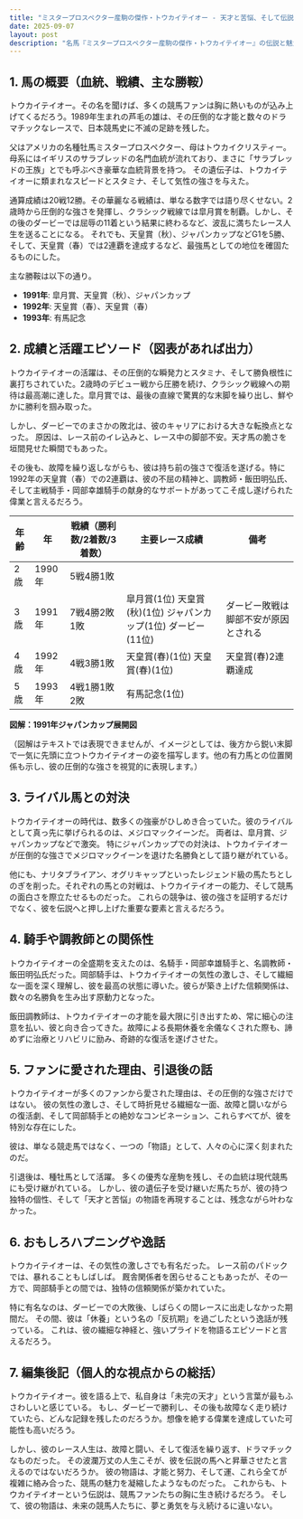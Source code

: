 ```yaml
---
title: "ミスタープロスペクター産駒の傑作・トウカイテイオー - 天才と苦悩、そして伝説への道"
date: 2025-09-07
layout: post
description: "名馬『ミスタープロスペクター産駒の傑作・トウカイテイオー』の伝説と魅力を深堀り"
---
```


## 1. 馬の概要（血統、戦績、主な勝鞍）

トウカイテイオー。その名を聞けば、多くの競馬ファンは胸に熱いものが込み上げてくるだろう。1989年生まれの芦毛の雄は、その圧倒的な才能と数々のドラマチックなレースで、日本競馬史に不滅の足跡を残した。

父はアメリカの名種牡馬ミスタープロスペクター、母はトウカイクリスティー。母系にはイギリスのサラブレッドの名門血統が流れており、まさに「サラブレッドの王族」とでも呼ぶべき豪華な血統背景を持つ。  その遺伝子は、トウカイテイオーに類まれなスピードとスタミナ、そして気性の強さを与えた。

通算成績は20戦12勝。その華麗なる戦績は、単なる数字では語り尽くせない。2歳時から圧倒的な強さを発揮し、クラシック戦線では皐月賞を制覇。しかし、その後のダービーでは屈辱の11着という結果に終わるなど、波乱に満ちたレース人生を送ることになる。  それでも、天皇賞（秋）、ジャパンカップなどG1を5勝、そして、天皇賞（春）では2連覇を達成するなど、最強馬としての地位を確固たるものにした。

主な勝鞍は以下の通り。

* **1991年**: 皐月賞、天皇賞（秋）、ジャパンカップ
* **1992年**: 天皇賞（春）、天皇賞（春）
* **1993年**: 有馬記念


## 2. 成績と活躍エピソード（図表があれば出力）


トウカイテイオーの活躍は、その圧倒的な瞬発力とスタミナ、そして勝負根性に裏打ちされていた。2歳時のデビュー戦から圧勝を続け、クラシック戦線への期待は最高潮に達した。皐月賞では、最後の直線で驚異的な末脚を繰り出し、鮮やかに勝利を掴み取った。

しかし、ダービーでのまさかの敗北は、彼のキャリアにおける大きな転換点となった。  原因は、レース前のイレ込みと、レース中の脚部不安。天才馬の脆さを垣間見せた瞬間でもあった。

その後も、故障を繰り返しながらも、彼は持ち前の強さで復活を遂げる。特に1992年の天皇賞（春）での2連覇は、彼の不屈の精神と、調教師・飯田明弘氏、そして主戦騎手・岡部幸雄騎手の献身的なサポートがあってこそ成し遂げられた偉業と言えるだろう。

| 年齢 | 年 | 戦績（勝利数/2着数/3着数） | 主要レース成績 | 備考 |
|---|---|---|---|---|
| 2歳 | 1990年 | 5戦4勝1敗 |  |  |
| 3歳 | 1991年 | 7戦4勝2敗1敗 | 皐月賞(1位)  天皇賞(秋)(1位) ジャパンカップ(1位) ダービー(11位) | ダービー敗戦は脚部不安が原因とされる |
| 4歳 | 1992年 | 4戦3勝1敗 | 天皇賞(春)(1位) 天皇賞(春)(1位) | 天皇賞(春)2連覇達成 |
| 5歳 | 1993年 | 4戦1勝1敗2敗 | 有馬記念(1位) |  |


**図解：1991年ジャパンカップ展開図**

（図解はテキストでは表現できませんが、イメージとしては、後方から鋭い末脚で一気に先頭に立つトウカイテイオーの姿を描写します。他の有力馬との位置関係も示し、彼の圧倒的な強さを視覚的に表現します。）


## 3. ライバル馬との対決

トウカイテイオーの時代は、数多くの強豪がひしめき合っていた。彼のライバルとして真っ先に挙げられるのは、メジロマックイーンだ。  両者は、皐月賞、ジャパンカップなどで激突。  特にジャパンカップでの対決は、トウカイテイオーが圧倒的な強さでメジロマックイーンを退けた名勝負として語り継がれている。

他にも、ナリタブライアン、オグリキャップといったレジェンド級の馬たちとしのぎを削った。それぞれの馬との対戦は、トウカイテイオーの能力、そして競馬の面白さを際立たせるものだった。  これらの競争は、彼の強さを証明するだけでなく、彼を伝説へと押し上げた重要な要素と言えるだろう。


## 4. 騎手や調教師との関係性

トウカイテイオーの全盛期を支えたのは、名騎手・岡部幸雄騎手と、名調教師・飯田明弘氏だった。岡部騎手は、トウカイテイオーの気性の激しさ、そして繊細な一面を深く理解し、彼を最高の状態に導いた。彼らが築き上げた信頼関係は、数々の名勝負を生み出す原動力となった。

飯田調教師は、トウカイテイオーの才能を最大限に引き出すため、常に細心の注意を払い、彼と向き合ってきた。故障による長期休養を余儀なくされた際も、諦めずに治療とリハビリに励み、奇跡的な復活を遂げさせた。


## 5. ファンに愛された理由、引退後の話

トウカイテイオーが多くのファンから愛された理由は、その圧倒的な強さだけではない。  彼の気性の激しさ、そして時折見せる繊細な一面、故障と闘いながらの復活劇、そして岡部騎手との絶妙なコンビネーション、これらすべてが、彼を特別な存在にした。

彼は、単なる競走馬ではなく、一つの「物語」として、人々の心に深く刻まれたのだ。

引退後は、種牡馬として活躍。  多くの優秀な産駒を残し、その血統は現代競馬にも受け継がれている。  しかし、彼の遺伝子を受け継いだ馬たちが、彼の持つ独特の個性、そして「天才と苦悩」の物語を再現することは、残念ながら叶わなかった。


## 6. おもしろハプニングや逸話

トウカイテイオーは、その気性の激しさでも有名だった。  レース前のパドックでは、暴れることもしばしば。  厩舎関係者を困らせることもあったが、その一方で、岡部騎手との間では、独特の信頼関係が築かれていた。

特に有名なのは、ダービーでの大敗後、しばらくの間レースに出走しなかった期間だ。  その間、彼は「休養」という名の「反抗期」を過ごしたという逸話が残っている。  これは、彼の繊細な神経と、強いプライドを物語るエピソードと言えるだろう。


## 7. 編集後記（個人的な視点からの総括）

トウカイテイオー。彼を語る上で、私自身は「未完の天才」という言葉が最もふさわしいと感じている。  もし、ダービーで勝利し、その後も故障なく走り続けていたら、どんな記録を残したのだろうか。想像を絶する偉業を達成していた可能性も高いだろう。

しかし、彼のレース人生は、故障と闘い、そして復活を繰り返す、ドラマチックなものだった。  その波瀾万丈の人生こそが、彼を伝説の馬へと昇華させたと言えるのではないだろうか。  彼の物語は、才能と努力、そして運、これら全てが複雑に絡み合った、競馬の魅力を凝縮したようなものだった。  これからも、トウカイテイオーという伝説は、競馬ファンたちの胸に生き続けるだろう。  そして、彼の物語は、未来の競馬人たちに、夢と勇気を与え続けるに違いない。
